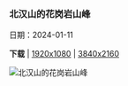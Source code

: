 ### 北汉山的花岗岩山峰

日期：2024-01-11

**下载**  |  [1920x1080](https://cn.bing.com/th?id=OHR.BukhansanSeoul_ZH-CN8002920750_1920x1080.jpg)  |  [3840x2160](https://cn.bing.com/th?id=OHR.BukhansanSeoul_ZH-CN8002920750_UHD.jpg)

![北汉山的花岗岩山峰](https://cn.bing.com/th?id=OHR.BukhansanSeoul_ZH-CN8002920750_1920x1080.jpg "北汉山国立公园，韩国 (© TRAVEL TAKE PHOTOS/Shutterstock)")

